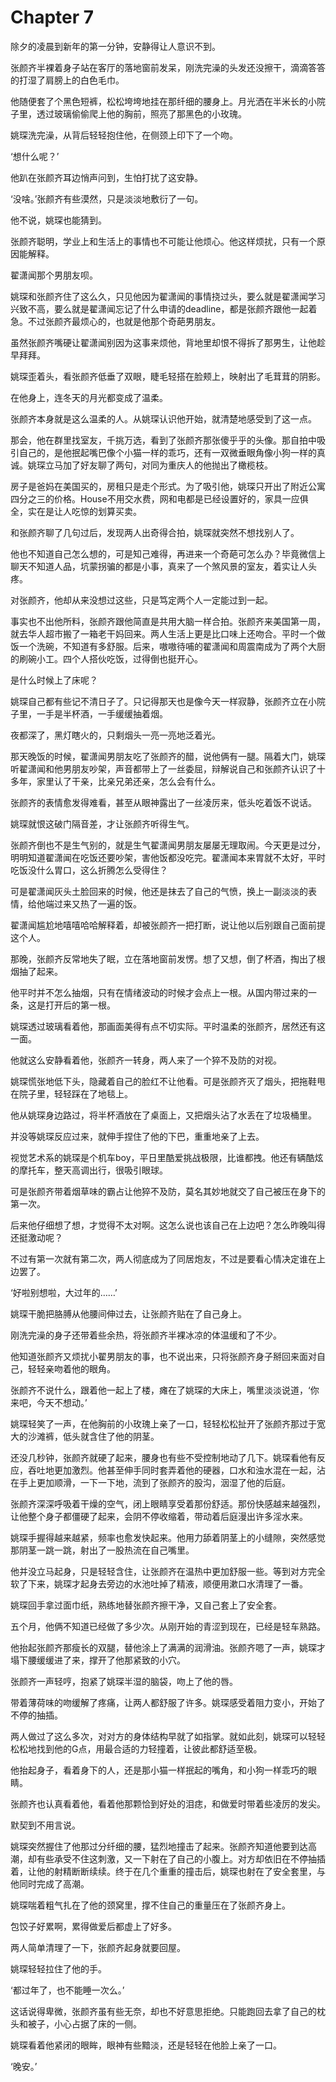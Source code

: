 # Chapter 7

除夕的凌晨到新年的第一分钟，安静得让人意识不到。
 
张颜齐半裸着身子站在客厅的落地窗前发呆，刚洗完澡的头发还没擦干，滴滴答答的打湿了肩膀上的白色毛巾。
 
他随便套了个黑色短裤，松松垮垮地挂在那纤细的腰身上。月光洒在半米长的小院子里，透过玻璃偷偷爬上他的胸前，照亮了那黑色的小玫瑰。
 
姚琛洗完澡，从背后轻轻抱住他，在侧颈上印下了一个吻。
 
‘想什么呢？’
 
他趴在张颜齐耳边悄声问到，生怕打扰了这安静。
 
‘没啥。’张颜齐有些漠然，只是淡淡地敷衍了一句。
 
他不说，姚琛也能猜到。
 
张颜齐聪明，学业上和生活上的事情也不可能让他烦心。他这样烦扰，只有一个原因能解释。
 
翟潇闻那个男朋友呗。
 
姚琛和张颜齐住了这么久，只见他因为翟潇闻的事情挠过头，要么就是翟潇闻学习兴致不高，要么就是翟潇闻忘记了什么申请的deadline，都是张颜齐跟他一起着急。不过张颜齐最烦心的，也就是他那个奇葩男朋友。
 
虽然张颜齐嘴硬让翟潇闻别因为这事来烦他，背地里却恨不得拆了那男生，让他趁早拜拜。
 
姚琛歪着头，看张颜齐低垂了双眼，睫毛轻搭在脸颊上，映射出了毛茸茸的阴影。
 
在他身上，连冬天的月光都变成了温柔。
 
张颜齐本身就是这么温柔的人。从姚琛认识他开始，就清楚地感受到了这一点。
 
那会，他在群里找室友，千挑万选，看到了张颜齐那张傻乎乎的头像。那自拍中吸引自己的，是他抿起嘴巴像个小猫一样的乖巧，还有一双微垂眼角像小狗一样的真诚。姚琛立马加了好友聊了两句，对同为重庆人的他抛出了橄榄枝。
 
房子是爸妈在美国买的，房租只是走个形式。为了吸引他，姚琛只开出了附近公寓四分之三的价格。House不用交水费，网和电都是已经设置好的，家具一应俱全，实在是让人吃惊的划算买卖。
 
和张颜齐聊了几句过后，发现两人出奇得合拍，姚琛就突然不想找别人了。
 
他也不知道自己怎么想的，可是知己难得，再进来一个奇葩可怎么办？毕竟微信上聊天不知道人品，坑蒙拐骗的都是小事，真来了一个煞风景的室友，着实让人头疼。
 
对张颜齐，他却从来没想过这些，只是笃定两个人一定能过到一起。
 
事实也不出他所料，张颜齐跟他简直是共用大脑一样合拍。张颜齐来美国第一周，就去华人超市搬了一箱老干妈回来。两人生活上更是比口味上还吻合。平时一个做饭一个洗碗，不知道有多舒服。后来，嗷嗷待哺的翟潇闻和周震南成为了两个大厨的刷碗小工。四个人搭伙吃饭，过得倒也挺开心。
 
是什么时候上了床呢？
 
姚琛自己都有些记不清日子了。只记得那天也是像今天一样寂静，张颜齐立在小院子里，一手是半杯酒，一手缓缓抽着烟。
 
夜都深了，黑灯瞎火的，只剩烟头一亮一亮地泛着光。
 
那天晚饭的时候，翟潇闻男朋友吃了张颜齐的醋，说他俩有一腿。隔着大门，姚琛听翟潇闻和他男朋友吵架，声音都带上了一丝委屈，辩解说自己和张颜齐认识了十多年，家里认了干亲，比亲兄弟还亲，怎么会有什么。
 
张颜齐的表情愈发得难看，甚至从眼神露出了一丝凌厉来，低头吃着饭不说话。
 
姚琛就恨这破门隔音差，才让张颜齐听得生气。
 
张颜齐倒也不是生气别的，就是生气翟潇闻男朋友屡屡无理取闹。今天更是过分，明明知道翟潇闻在吃饭还要吵架，害他饭都没吃完。翟潇闻本来胃就不太好，平时吃饭没什么胃口，这么折腾怎么受得住？
 
可是翟潇闻灰头土脸回来的时候，他还是抹去了自己的气愤，换上一副淡淡的表情，给他端过来又热了一遍的饭。
 
翟潇闻尴尬地嘻嘻哈哈解释着，却被张颜齐一把打断，说让他以后别跟自己面前提这个人。
 
那晚，张颜齐反常地失了眠，立在落地窗前发愣。想了又想，倒了杯酒，掏出了根烟抽了起来。
 
他平时并不怎么抽烟，只有在情绪波动的时候才会点上一根。从国内带过来的一条，这是打开后的第一根。
 
姚琛透过玻璃看着他，那画面美得有点不切实际。平时温柔的张颜齐，居然还有这一面。
 
他就这么安静看着他，张颜齐一转身，两人来了一个猝不及防的对视。
 
姚琛慌张地低下头，隐藏着自己的脸红不让他看。可是张颜齐灭了烟头，把拖鞋甩在院子里，轻轻踩在了地毯上。
 
他从姚琛身边路过，将半杯酒放在了桌面上，又把烟头沾了水丢在了垃圾桶里。
 
并没等姚琛反应过来，就伸手捏住了他的下巴，重重地亲了上去。
 
视觉艺术系的姚琛是个机车boy，平日里酷爱挑战极限，比谁都拽。他还有辆酷炫的摩托车，整天高调出行，很吸引眼球。
 
可是张颜齐带着烟草味的霸占让他猝不及防，莫名其妙地就交了自己被压在身下的第一次。
 
后来他仔细想了想，才觉得不太对啊。这怎么说也该自己在上边吧？怎么昨晚叫得还挺激动呢？
 
不过有第一次就有第二次，两人彻底成为了同居炮友，不过是要看心情决定谁在上边罢了。
 
‘好啦别想啦，大过年的……’
 
姚琛干脆把胳膊从他腰间伸过去，让张颜齐贴在了自己身上。
 
刚洗完澡的身子还带着些余热，将张颜齐半裸冰凉的体温缓和了不少。
 
他知道张颜齐又烦扰小翟男朋友的事，也不说出来，只将张颜齐身子掰回来面对自己，轻轻亲吻着他的眼角。
 
张颜齐不说什么，跟着他一起上了楼，瘫在了姚琛的大床上，嘴里淡淡说道，‘你来吧，今天不想动。’
 
姚琛轻笑了一声，在他胸前的小玫瑰上亲了一口，轻轻松松扯开了张颜齐那过于宽大的沙滩裤，低头就含住了他的阴茎。
 
还没几秒钟，张颜齐就硬了起来，腰身也有些不受控制地动了几下。姚琛看他有反应，吞吐地更加激烈。他甚至伸手同时套弄着他的硬器，口水和浊水混在一起，沾在手上更加顺滑，一下一下地，流到了张颜齐的股沟，洇湿了他的后庭。
 
张颜齐深深呼吸着干燥的空气，闭上眼睛享受着那份舒适。那份快感越来越强烈，让他整个身子都僵硬了起来，会阴不停收缩着，带动着后庭漫出许多淫水来。
 
姚琛手握得越来越紧，频率也愈发快起来。他用力舔着阴茎上的小缝隙，突然感觉那阴茎一跳一跳，射出了一股热流在自己嘴里。
 
他并没立马起身，只是轻轻含住，让张颜齐在温热中更加舒服一些。等到对方完全软了下来，姚琛才起身去旁边的水池吐掉了精液，顺便用漱口水清理了一番。
 
姚琛回手拿过面巾纸，熟练地替张颜齐擦干净，又自己套上了安全套。
 
五个月，他俩不知道已经做了多少次。从刚开始的青涩到现在，已经是轻车熟路。
 
他抬起张颜齐那瘦长的双腿，替他涂上了满满的润滑油。张颜齐嗯了一声，姚琛才塌下腰缓缓进了来，撑开了他那紧致的小穴。
 
张颜齐一声轻哼，抱紧了姚琛半湿的脑袋，吻上了他的唇。
 
带着薄荷味的吻缓解了疼痛，让两人都舒服了许多。姚琛感受着阻力变小，开始了不停的抽插。
 
两人做过了这么多次，对对方的身体结构早就了如指掌。就如此刻，姚琛可以轻轻松松地找到他的G点，用最合适的力轻撞着，让彼此都舒适至极。
 
他抬起身子，看着身下的人，还是那小猫一样抿起的嘴角，和小狗一样乖巧的眼睛。
 
张颜齐也认真看着他，看着他那颗恰到好处的泪痣，和做爱时带着些凌厉的发尖。
 
默契到不用言说。
 
姚琛突然握住了他那过分纤细的腰，猛烈地撞击了起来。张颜齐知道他要到达高潮，却有些承受不住这刺激，又一下射在了自己的小腹上。对方却依旧在不停抽插着，让他的射精断断续续。终于在几个重重的撞击后，姚琛也射在了安全套里，与他同时完成了高潮。
 
姚琛喘着粗气扎在了他的颈窝里，撑不住自己的重量压在了张颜齐身上。
 
包饺子好累啊，累得做爱后都虚上了好多。
 
两人简单清理了一下，张颜齐起身就要回屋。
 
姚琛轻轻拉住了他的手。
 
‘都过年了，也不能睡一次么。’
 
这话说得卑微，张颜齐虽有些无奈，却也不好意思拒绝。只能跑回去拿了自己的枕头和被子，小心占据了床的一侧。
 
姚琛看着他紧闭的眼眸，眼神有些黯淡，还是轻轻在他脸上亲了一口。
 
‘晚安。’
 
 
 
 
 
 
 
